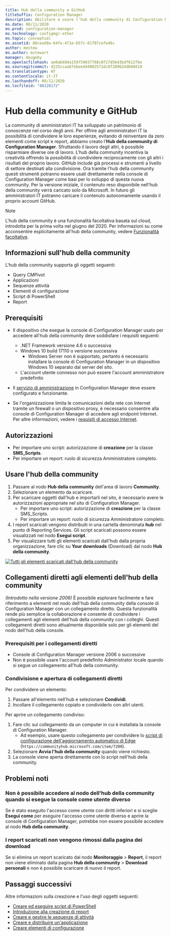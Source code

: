 ```yaml
---
title: Hub della community e GitHub
titleSuffix: Configuration Manager
description: Abilitare e usare l'hub della community di Configuration Manager
ms.date: 08/11/2020
ms.prod: configuration-manager
ms.technology: configmgr-other
ms.topic: conceptual
ms.assetid: 88cead9a-64fe-471e-b57c-81707cefe46c
author: mestew
ms.author: mstewart
manager: dougeby
ms.openlocfilehash: ae0abdd4a159759037768c8f27d5643bdf612f6e
ms.sourcegitcommit: d225ccaa67ebee444002571dc8f289624db80d10
ms.translationtype: HT
ms.contentlocale: it-IT
ms.lasthandoff: 08/12/2020
ms.locfileid: "88128172"
---
```

# <a name="community-hub-and-github"></a>Hub della community e GitHub
<!--3555935, 3555936-->

La community di amministratori IT ha sviluppato un patrimonio di conoscenze nel corso degli anni. Per offrire agli amministratori IT la possibilità di condividere le loro esperienze, evitando di reinventare da zero elementi come script e report, abbiamo creato l'**Hub della community di Configuration Manager**. Sfruttando il lavoro degli altri, è possibile risparmiare diverse ore di lavoro. L'hub della community incentiva la creatività offrendo la possibilità di condividere reciprocamente con gli altri i risultati del proprio lavoro. GitHub include già processi e strumenti a livello di settore destinati alla condivisione. Ora tramite l'hub della community questi strumenti potranno essere usati direttamente nella console di Configuration Manager come basi per lo sviluppo di questa nuova community. Per la versione iniziale, il contenuto reso disponibile nell'hub della community verrà caricato solo da Microsoft. In futuro gli amministratori IT potranno caricare il contenuto autonomamente usando il proprio account GitHub.

> [!Note]  
> L'hub della community è una funzionalità facoltativa basata sul cloud, introdotta per la prima volta nel giugno del 2020. Per informazioni su come acconsentire esplicitamente all'hub della community, vedere [Funzionalità facoltative](install-in-console-updates.md#bkmk_options).

## <a name="about-community-hub"></a>Informazioni sull'hub della community

L'hub della community supporta gli oggetti seguenti:

- Query CMPivot
- Applicazioni
- Sequenze attività
- Elementi di configurazione
- Script di PowerShell
- Report

## <a name="prerequisites"></a>Prerequisiti

- Il dispositivo che esegue la console di Configuration Manager usato per accedere all'hub della community deve soddisfare i requisiti seguenti:
   - .NET Framework versione 4.6 o successiva
   - Windows 10 build 17110 o versione successiva
      - Windows Server non è supportato, pertanto è necessario installare la console di Configuration Manager in un dispositivo Windows 10 separato dal server del sito.
   - L'account utente connesso non può essere l'account amministratore predefinito

- Il [servizio di amministrazione](../../../develop/adminservice/set-up.md) in Configuration Manager deve essere configurato e funzionante.

- Se l'organizzazione limita le comunicazioni della rete con Internet tramite un firewall o un dispositivo proxy, è necessario consentire alla console di Configuration Manager di accedere agli endpoint Internet. Per altre informazioni, vedere i [requisiti di accesso Internet](../../plan-design/network/internet-endpoints.md#community-hub).

## <a name="permissions"></a>Autorizzazioni

- Per importare uno script: autorizzazione di **creazione** per la classe **SMS_Scripts**.
- Per importare un report: ruolo di sicurezza Amministratore completo.


## <a name="use-the-community-hub"></a>Usare l'hub della community

1. Passare al nodo **Hub della community** dell'area di lavoro **Community**.
1. Selezionare un elemento da scaricare.
1. Per scaricare oggetti dall'hub e importarli nel sito, è necessario avere le autorizzazioni appropriate nel sito di Configuration Manager.
    - Per importare uno script: autorizzazione di **creazione** per la classe SMS_Scripts.
    - Per importare un report: ruolo di sicurezza Amministratore completo.
1. I report scaricati vengono distribuiti in una cartella denominata **hub** nel punto di Reporting Services. Gli script scaricati possono essere visualizzati nel nodo **Esegui script**.
1. Per visualizzare tutti gli elementi scaricati dall'hub dalla propria organizzazione, fare clic su **Your downloads** (Download) dal nodo **Hub della community**.

[![Tutti gli elementi scaricati dall'hub della community](./media/3555935-community-hub-downloads.png)](./media/3555935-community-hub-downloads.png#lightbox)


## <a name="direct-links-to-community-hub-items"></a><a name="bkmk_deeplink"></a> Collegamenti diretti agli elementi dell'hub della community
<!--4224406-->
*(Introdotto nella versione 2006)* È possibile esplorare facilmente e fare riferimento a elementi nel nodo dell'hub della community della console di Configuration Manager con un collegamento diretto. Questa funzionalità rende più semplice la collaborazione e consente di condividere i collegamenti agli elementi dell'hub della community con i colleghi. Questi collegamenti diretti sono attualmente disponibile solo per gli elementi del nodo dell'hub della console.

### <a name="prerequisites-for-direct-links"></a>Prerequisiti per i collegamenti diretti

- Console di Configuration Manager versione 2006 o successive
- Non è possibile usare l'account predefinito Administrator locale quando si segue un collegamento all'hub della community.

### <a name="sharing-and-opening-direct-links"></a>Condivisione e apertura di collegamenti diretti

Per condividere un elemento:
1. Passare all'elemento nell'hub e selezionare **Condividi**.
1. Incollare il collegamento copiato e condividerlo con altri utenti.

Per aprire un collegamento condiviso:
1. Fare clic sul collegamento da un computer in cui è installata la console di Configuration Manager.
   - Ad esempio, usare questo collegamento per condividere lo [script di configurazione dell'aggiornamento automatico di Edge](https://communityhub.microsoft.com/item/7200) (`https://communityhub.microsoft.com/item/7200`).
1. Selezionare **Avvia l'hub della community** quando viene richiesto.
1. La console viene aperta direttamente con lo script nell'hub della community.

## <a name="known-issues"></a><a name="bkmk_known"></a> Problemi noti

### <a name="unable-to-access-community-hub-node-when-running-console-as-a-different-user"></a>Non è possibile accedere al nodo dell'hub della community quando si esegue la console come utente diverso
<!--7826897-->
Se è stato eseguito l'accesso come utente con diritti inferiori e si sceglie **Esegui come** per eseguire l'accesso come utente diverso e aprire la console di Configuration Manager, potrebbe non essere possibile accedere al nodo **Hub della community**.

### <a name="downloaded-reports-dont-get-removed-from-your-downloads-page"></a>I report scaricati non vengono rimossi dalla pagina dei download
<!--7851305-->
Se si elimina un report scaricato dal nodo **Monitoraggio** > **Report**, il report non viene eliminato dalla pagina **Hub della community** > **Download personali** e non è possibile scaricare di nuovo il report. 

## <a name="next-steps"></a>Passaggi successivi

Altre informazioni sulla creazione e l'uso degli oggetti seguenti:

- [Creare ed eseguire script di PowerShell](../../../apps/deploy-use/create-deploy-scripts.md)
- [Introduzione alla creazione di report](introduction-to-reporting.md)
- [Creare e gestire le sequenze di attività](../../../osd/deploy-use/manage-task-sequences-to-automate-tasks.md)
- [Creare e distribuire un'applicazione](../../../apps/get-started/create-and-deploy-an-application.md)
- [Creare elementi di configurazione](../../../compliance/deploy-use/create-configuration-items.md)